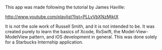 This app was made following the tutorial by James Haville: 

http://www.youtube.com/playlist?list=PLLvVbXNzMjktX

It is not the sole work of Russell Smith, and it is not intended to be.  It was created purely to learn the basics of Xcode, RxSwift, the Model-View-ModelView pattern, and iOS development in general.  This was done solely for a Starbucks Internship application.  